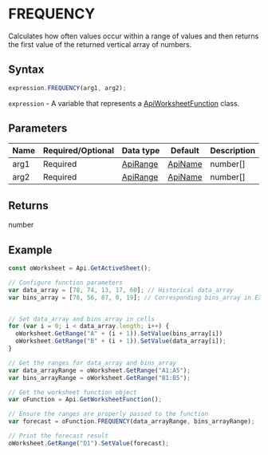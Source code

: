 # FREQUENCY

Calculates how often values occur within a range of values and then returns the first value of the returned vertical array of numbers.

## Syntax

```javascript
expression.FREQUENCY(arg1, arg2);
```

`expression` - A variable that represents a [ApiWorksheetFunction](../ApiWorksheetFunction.md) class.

## Parameters

| **Name** | **Required/Optional** | **Data type** | **Default** | **Description** |
| ------------- | ------------- | ------------- | ------------- | ------------- |
| arg1 | Required | [ApiRange](../../ApiRange/ApiRange.md) | [ApiName](../../ApiName/ApiName.md) | number[] |  | An array of values or the selected range for which the frequencies will be counted (blanks and text are ignored). |
| arg2 | Required | [ApiRange](../../ApiRange/ApiRange.md) | [ApiName](../../ApiName/ApiName.md) | number[] |  | An array of intervals or the selected range into which the values in the first range will be grouped. |

## Returns

number

## Example



```javascript
const oWorksheet = Api.GetActiveSheet();

// Configure function parameters
var data_array = [78, 74, 13, 17, 60]; // Historical data_array
var bins_array = [78, 56, 87, 0, 19]; // Corresponding bins_array in Excel serial number format


// Set data_array and bins_array in cells
for (var i = 0; i < data_array.length; i++) {
  oWorksheet.GetRange("A" + (i + 1)).SetValue(bins_array[i])
  oWorksheet.GetRange("B" + (i + 1)).SetValue(data_array[i]);
}

// Get the ranges for data_array and bins_array
var data_arrayRange = oWorksheet.GetRange("A1:A5");
var bins_arrayRange = oWorksheet.GetRange("B1:B5");

// Get the worksheet function object
var oFunction = Api.GetWorksheetFunction();

// Ensure the ranges are properly passed to the function
var forecast = oFunction.FREQUENCY(data_arrayRange, bins_arrayRange);

// Print the forecast result
oWorksheet.GetRange("D1").SetValue(forecast);

```

